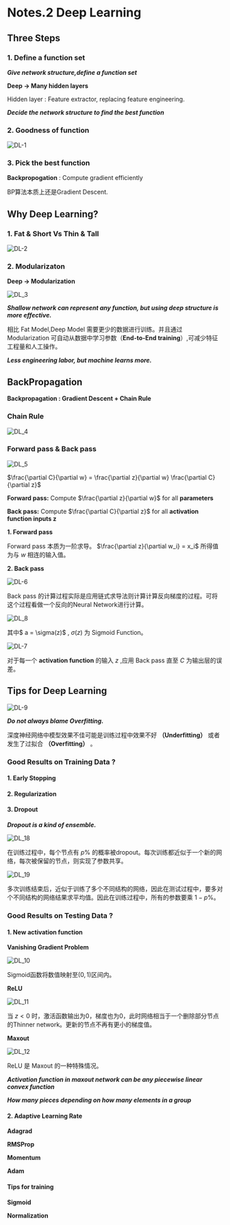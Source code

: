 # Notes.2 Deep Learning

## Three Steps

### 1. Define a function set

***Give network structure,define a function set***

**Deep → Many hidden layers**

Hidden layer : Feature extractor, replacing feature engineering.

***Decide the network structure to find the best function***

### 2. Goodness of function

![DL-1](DL_Img/DL_1.png)

### 3. Pick the best function

**Backpropogation** : Compute gradient efficiently

BP算法本质上还是Gradient Descent.

## Why Deep Learning?

### 1. Fat & Short Vs Thin & Tall

![DL-2](DL_Img/DL_2.png)

### 2. Modularizaton

**Deep → Modularization**

![DL_3](DL_Img/DL_3.png)

***Shallow network can represent any function, but using deep structure is more effective.***

相比 Fat Model,Deep Model 需要更少的数据进行训练。并且通过 Modularization 可自动从数据中学习参数（**End-to-End training**）,可减少特征工程量和人工操作。

***Less engineering labor, but machine learns more.***

## BackPropagation

**Backpropagation : Gradient Descent + Chain Rule**

### Chain Rule

![DL_4](DL_Img/DL_4.png)

### Forward pass & Back pass

![DL_5](DL_Img/DL_5.png)

$\frac{\partial C}{\partial w} = \frac{\partial z}{\partial w} \frac{\partial C}{\partial z}$

**Forward pass:** Compute $\frac{\partial z}{\partial w}$ for all **parameters**
 
**Back pass:** Compute $\frac{\partial C}{\partial z}$ for all **activation function inputs z**

**1. Forward pass**

Forward pass 本质为一阶求导。 $\frac{\partial z}{\partial w_i} = x_i$ 所得值为与 $w$ 相连的输入值。

**2. Back pass**

![DL-6](DL_Img/DL_6.png)

Back pass 的计算过程实际是应用链式求导法则计算计算反向梯度的过程。可将这个过程看做一个反向的Neural Network进行计算。

![DL_8](DL_Img/DL_8.png)

其中$ a = \sigma(z)$ , $\sigma(z)$ 为 Sigmoid Function。

![DL-7](DL_Img/DL_7.png)

对于每一个 **activation function** 的输入 $z$ ,应用 Back pass 直至 $C$ 为输出层的误差。

## Tips for Deep Learning

![DL-9](DL_Img/DL_9.png)

***Do not always blame Overfitting.***

深度神经网络中模型效果不佳可能是训练过程中效果不好 **（Underfitting）** 或者发生了过拟合 **（Overfitting）** 。

### Good Results on Training Data ?

#### 1. Early Stopping

#### 2. Regularization



#### 3. Dropout

***Dropout is a kind of ensemble.***

![DL_18](DL_Img/DL_18.png)

在训练过程中，每个节点有 $p \%$ 的概率被dropout。每次训练都近似于一个新的网络，每次被保留的节点，则实现了参数共享。

![DL_19](DL_Img/DL_19.png)

多次训练结束后，近似于训练了多个不同结构的网络，因此在测试过程中，要多对个不同结构的网络结果求平均值。因此在训练过程中，所有的参数要乘 $1-p\%$。

### Good Results on Testing Data ?

#### 1. New activation function

**Vanishing Gradient Problem**

![DL_10](DL_Img/DL_10.png)

Sigmoid函数将数值映射至$(0,1)$区间内。

**ReLU**

![DL_11](DL_Img/DL_11.png)

当 $z < 0$ 时，激活函数输出为0，梯度也为0，此时网络相当于一个删除部分节点的Thinner network。更新的节点不再有更小的梯度值。

**Maxout**

![DL_12](DL_Img/DL_12.png)

ReLU 是 Maxout 的一种特殊情况。

***Activation function in maxout network can be any piecewise linear convex function***

***How many pieces depending on how many elements in a group***

#### 2. Adaptive Learning Rate

**Adagrad**

**RMSProp**

**Momentum**

**Adam**

#### Tips for training

**Sigmoid**

**Normalization**
